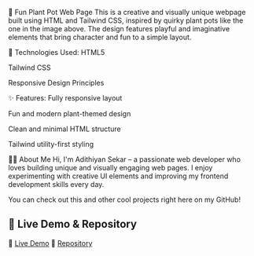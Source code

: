 🌱 Fun Plant Pot Web Page
This is a creative and visually unique webpage built using HTML and Tailwind CSS, inspired by quirky plant pots like the one in the image above. The design features playful and imaginative elements that bring character and fun to a simple layout.

🔧 Technologies Used:
HTML5

Tailwind CSS

Responsive Design Principles

✨ Features:
Fully responsive layout

Fun and modern plant-themed design

Clean and minimal HTML structure

Tailwind utility-first styling

👨‍💻 About Me
Hi, I'm Adithiyan Sekar – a passionate web developer who loves building unique and visually engaging web pages. I enjoy experimenting with creative UI elements and improving my frontend development skills every day.

You can check out this and other cool projects right here on my GitHub!
## 📂 Live Demo & Repository
🔗 [Live Demo](https://adithiyansekar.github.io/greenden-tailwind/) 
📁 [Repository](https://github.com/Adithiyansekar/greenden-tailwind/tree/main)

